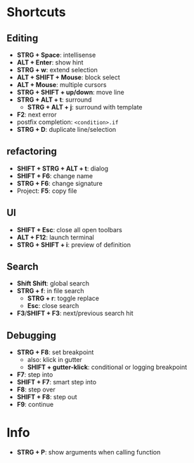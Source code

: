 # Shortcuts

## Editing
- **STRG + Space**: intellisense
- **ALT + Enter**: show hint
- **STRG + w**: extend selection
- **ALT + SHIFT + Mouse**: block select
- **ALT + Mouse**: multiple cursors
- **STRG + SHIFT + up/down**: move line
- **STRG + ALT + t**: surround
  - **STRG + ALT + j**: surround with template
- **F2**: next error
- postfix completion: `<condition>.if`
- **STRG + D**: duplicate line/selection

## refactoring
- **SHIFT + STRG + ALT + t**: dialog
- **SHIFT + F6**: change name
- **STRG + F6**: change signature
- Project: **F5**: copy file

## UI
- **SHIFT + Esc**: close all open toolbars
- **ALT + F12**: launch terminal
- **STRG + SHIFT + i**: preview of definition

## Search
- **Shift Shift**: global search
- **STRG + f**: in file search
  - **STRG + r**: toggle replace
  - **Esc**: close search
- **F3**/**SHIFT + F3**: next/previous search hit

## Debugging
- **STRG + F8**: set breakpoint
  - also: klick in gutter
  - **SHIFT + gutter-klick**: conditional or logging breakpoint
- **F7**: step into
- **SHIFT + F7**: smart step into
- **F8**: step over
- **SHIFT + F8**: step out
- **F9**: continue

# Info
- **STRG + P**: show arguments when calling function